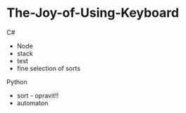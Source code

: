 # The-Joy-of-Using-Keyboard
C#
* Node
* stack
* test
* fine selection of sorts

Python
* sort - opravit!!
* automaton
